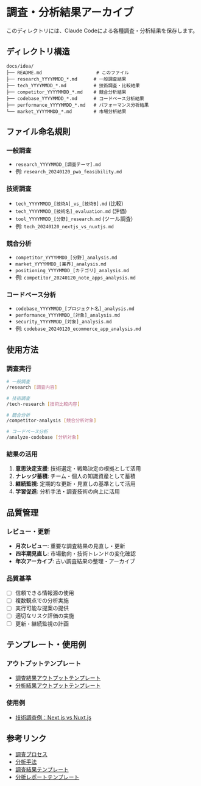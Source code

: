 # 調査・分析結果アーカイブ

このディレクトリには、Claude Codeによる各種調査・分析結果を保存します。

## ディレクトリ構造

```
docs/idea/
├── README.md                    # このファイル
├── research_YYYYMMDD_*.md      # 一般調査結果
├── tech_YYYYMMDD_*.md          # 技術調査・比較結果
├── competitor_YYYYMMDD_*.md    # 競合分析結果
├── codebase_YYYYMMDD_*.md      # コードベース分析結果
├── performance_YYYYMMDD_*.md   # パフォーマンス分析結果
└── market_YYYYMMDD_*.md        # 市場分析結果
```

## ファイル命名規則

### 一般調査
- `research_YYYYMMDD_[調査テーマ].md`
- 例: `research_20240120_pwa_feasibility.md`

### 技術調査
- `tech_YYYYMMDD_[技術A]_vs_[技術B].md` (比較)
- `tech_YYYYMMDD_[技術名]_evaluation.md` (評価)
- `tool_YYYYMMDD_[分野]_research.md` (ツール調査)
- 例: `tech_20240120_nextjs_vs_nuxtjs.md`

### 競合分析
- `competitor_YYYYMMDD_[分野]_analysis.md`
- `market_YYYYMMDD_[業界]_analysis.md`
- `positioning_YYYYMMDD_[カテゴリ]_analysis.md`
- 例: `competitor_20240120_note_apps_analysis.md`

### コードベース分析
- `codebase_YYYYMMDD_[プロジェクト名]_analysis.md`
- `performance_YYYYMMDD_[対象]_analysis.md`
- `security_YYYYMMDD_[対象]_analysis.md`
- 例: `codebase_20240120_ecommerce_app_analysis.md`

## 使用方法

### 調査実行
```bash
# 一般調査
/research [調査内容]

# 技術調査
/tech-research [技術比較内容]

# 競合分析
/competitor-analysis [競合分析対象]

# コードベース分析
/analyze-codebase [分析対象]
```

### 結果の活用
1. **意思決定支援**: 技術選定・戦略決定の根拠として活用
2. **ナレッジ蓄積**: チーム・個人の知識資産として蓄積
3. **継続監視**: 定期的な更新・見直しの基準として活用
4. **学習促進**: 分析手法・調査技術の向上に活用

## 品質管理

### レビュー・更新
- **月次レビュー**: 重要な調査結果の見直し・更新
- **四半期見直し**: 市場動向・技術トレンドの変化確認
- **年次アーカイブ**: 古い調査結果の整理・アーカイブ

### 品質基準
- [ ] 信頼できる情報源の使用
- [ ] 複数観点での分析実施
- [ ] 実行可能な提案の提供
- [ ] 適切なリスク評価の実施
- [ ] 更新・継続監視の計画

## テンプレート・使用例

### アウトプットテンプレート
- [調査結果アウトプットテンプレート](../templates/research-output-template.md)
- [分析結果アウトプットテンプレート](../templates/analysis-output-template.md)

### 使用例
- [技術調査例：Next.js vs Nuxt.js](example_tech_20240621_nextjs_vs_nuxtjs.md)

## 参考リンク

- [調査プロセス](../workflow/research-process.md)
- [分析手法](../workflow/analysis-methods.md)
- [調査結果テンプレート](../templates/research-template.md)
- [分析レポートテンプレート](../templates/analysis-report.md)